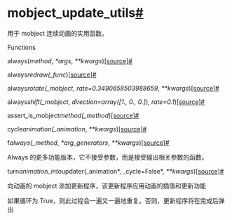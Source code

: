 # mobject_update_utils[#](#module-manim.animation.updaters.mobject_update_utils "Permalink to this heading")

用于 mobject 连续动画的实用函数。

Functions

always(_method_, _\*args_, _\*\*kwargs_)[\[source\]](../_modules/manim/animation/updaters/mobject_update_utils.html#always)[#](#manim.animation.updaters.mobject_update_utils.always "Permalink to this definition")

always*redraw(\_func*)[\[source\]](../_modules/manim/animation/updaters/mobject_update_utils.html#always_redraw)[#](#manim.animation.updaters.mobject_update_utils.always_redraw "Permalink to this definition")

always*rotate(\_mobject*, _rate=0.3490658503988659_, _\*\*kwargs_)[\[source\]](../_modules/manim/animation/updaters/mobject_update_utils.html#always_rotate)[#](#manim.animation.updaters.mobject_update_utils.always_rotate "Permalink to this definition")

always*shift(\_mobject*, _direction=array(\[1., 0., 0.\])_, _rate=0.1_)[\[source\]](../_modules/manim/animation/updaters/mobject_update_utils.html#always_shift)[#](#manim.animation.updaters.mobject_update_utils.always_shift "Permalink to this definition")

assert_is_mobject*method(\_method*)[\[source\]](../_modules/manim/animation/updaters/mobject_update_utils.html#assert_is_mobject_method)[#](#manim.animation.updaters.mobject_update_utils.assert_is_mobject_method "Permalink to this definition")

cycle*animation(\_animation*, _\*\*kwargs_)[\[source\]](../_modules/manim/animation/updaters/mobject_update_utils.html#cycle_animation)[#](#manim.animation.updaters.mobject_update_utils.cycle_animation "Permalink to this definition")

f*always(\_method*, _\*arg_generators_, _\*\*kwargs_)[\[source\]](../_modules/manim/animation/updaters/mobject_update_utils.html#f_always)[#](#manim.animation.updaters.mobject_update_utils.f_always "Permalink to this definition")

Always 的更多功能版本，它不接受参数，而是接受输出相关参数的函数。

turn*animation_into*updater(\_animation*, \_cycle=False*, _\*\*kwargs_)[\[source\]](../_modules/manim/animation/updaters/mobject_update_utils.html#turn_animation_into_updater)[#](#manim.animation.updaters.mobject_update_utils.turn_animation_into_updater "Permalink to this definition")

向动画的 mobject 添加更新程序，该更新程序应用动画的插值和更新功能

如果循环为 True，则此过程会一遍又一遍地重复。否则，更新程序将在完成后弹出
